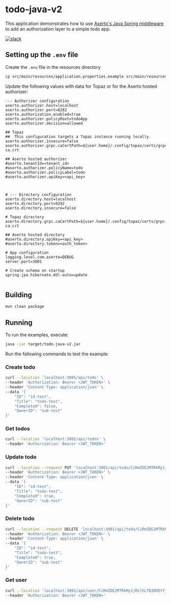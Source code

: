 # todo-java-v2
This application demonstrates how to use [Aserto's Java Spring middleware](https://github.com/aserto-dev/aserto-spring) to add an authorization layer to a simple todo app.

[![slack](https://img.shields.io/badge/slack-Aserto%20Community-brightgreen)](https://asertocommunity.slack.com)

## Setting up the `.env` file
Create the `.env` file in the resources directory
```bash
cp src/main/resources/application.properties.example src/main/resources/application.properties
```

Update the following values with data for Topaz or for the Aserto hosted authorizer:
```properties
--- Authorizer configuration
aserto.authorizer.host=localhost
aserto.authorizer.port=8282
aserto.authorization.enabled=true
aserto.authorizer.policyRoot=todoApp
aserto.authorizer.decision=allowed

## Topaz
##  This configuration targets a Topaz instance running locally.
aserto.authorizer.insecure=false
aserto.authorizer.grpc.caCertPath=${user.home}/.config/topaz/certs/grpc-ca.crt

## Aserto hosted authorizer
#aserto.tenantId=<tenant_id>
#aserto.authorizer.policyName=todo
#aserto.authorizer.policyLabel=todo
#aserto.authorizer.apiKey=<api_key>



# --- Directory configuration
aserto.directory.host=localhost
aserto.directory.port=9292
aserto.directory.insecure=false

# Topaz directory
aserto.directory.grpc.caCertPath=${user.home}/.config/topaz/certs/grpc-ca.crt

## Aserto hosted directory
#aserto.directory.apiKey=<api_key>
#aserto.directory.token=<auth_token>

# App configuration
logging.level.com.aserto=DEBUG
server.port=3001

# Create schema on startup
spring.jpa.hibernate.ddl-auto=update


```

## Building

```bash
mvn clean package
```

## Running

To run the examples, execute:

```bash
java -jar target/todo-java-v2.jar
```

Run the fallowing commands to test the example:

### Create todo
```bash
curl --location 'localhost:3001/api/todo' \
--header 'Authorization: Bearer <JWT_TOKEN>' \
--header 'Content-Type: application/json' \
--data '{
    "ID": "id-test",
    "Title": "todo-test",
    "Completed": false,
    "OwnerID": "sub-test"
}'
```

### Get todos
```bash
curl --location 'localhost:3001/api/todos' \
--header 'Authorization: Bearer <JWT_TOKEN>'
```

### Update todo
```bash
curl --location --request PUT 'localhost:3001/api/todo/CiRmZDE2MTRkMy1jMzlhLTQ3ODEtYjdiZC04Yjk2ZjVhNTEwMGQSBWxvY2Fs' \
--header 'Authorization: Bearer <JWT_TOKEN>' \
--header 'Content-Type: application/json' \
--data '{
    "ID": "id-test",
    "Title": "todo-test",
    "Completed": true,
    "OwnerID": "sub-test"
}'
```

### Delete todo
```bash
curl --location --request DELETE 'localhost:3001/api/todo/CiRmZDE2MTRkMy1jMzlhLTQ3ODEtYjdiZC04Yjk2ZjVhNTEwMGQSBWxvY2Fs' \
--header 'Authorization: Bearer <JWT_TOKEN>' \
--header 'Content-Type: application/json' \
--data '{
    "ID": "id-test",
    "Title": "todo-test",
    "Completed": true,
    "OwnerID": "sub-test"
}'
```

### Get user
```bash
curl --location 'localhost:3001/api/user/CiRmZDE2MTRkMy1jMzlhLTQ3ODEtYjdiZC04Yjk2ZjVhNTEwMGQSBWxvY2Fs' \
--header 'Authorization: Bearer <JWT_TOKEN>'
```

